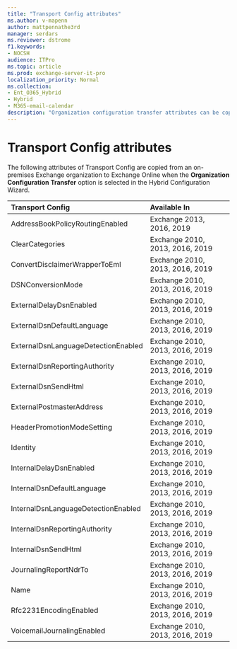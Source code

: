 ```yaml
---
title: "Transport Config attributes"
ms.author: v-mapenn
author: mattpennathe3rd
manager: serdars
ms.reviewer: dstrome
f1.keywords:
- NOCSH
audience: ITPro
ms.topic: article
ms.prod: exchange-server-it-pro
localization_priority: Normal
ms.collection:
- Ent_O365_Hybrid
- Hybrid
- M365-email-calendar
description: "Organization configuration transfer attributes can be copied by the Hybrid Configuration Wizard from your on-premises organization to Exchange Online to help simplify your hybrid deployment"
---
```


# Transport Config attributes

The following attributes of Transport Config are copied from an on-premises Exchange organization to Exchange Online when the **Organization Configuration Transfer** option is selected in the Hybrid Configuration Wizard.

|**Transport Config**|**Available In**|
|:-----|:-----|
|AddressBookPolicyRoutingEnabled|Exchange 2013, 2016, 2019|
|ClearCategories|Exchange 2010, 2013, 2016, 2019|
|ConvertDisclaimerWrapperToEml|Exchange 2010, 2013, 2016, 2019|
|DSNConversionMode|Exchange 2010, 2013, 2016, 2019|
|ExternalDelayDsnEnabled|Exchange 2010, 2013, 2016, 2019|
|ExternalDsnDefaultLanguage|Exchange 2010, 2013, 2016, 2019|
|ExternalDsnLanguageDetectionEnabled|Exchange 2010, 2013, 2016, 2019|
|ExternalDsnReportingAuthority|Exchange 2010, 2013, 2016, 2019|
|ExternalDsnSendHtml|Exchange 2010, 2013, 2016, 2019|
|ExternalPostmasterAddress|Exchange 2010, 2013, 2016, 2019|
|HeaderPromotionModeSetting|Exchange 2010, 2013, 2016, 2019|
|Identity|Exchange 2010, 2013, 2016, 2019|
|InternalDelayDsnEnabled|Exchange 2010, 2013, 2016, 2019|
|InternalDsnDefaultLanguage|Exchange 2010, 2013, 2016, 2019|
|InternalDsnLanguageDetectionEnabled|Exchange 2010, 2013, 2016, 2019|
|InternalDsnReportingAuthority|Exchange 2010, 2013, 2016, 2019|
|InternalDsnSendHtml|Exchange 2010, 2013, 2016, 2019|
|JournalingReportNdrTo|Exchange 2010, 2013, 2016, 2019|
|Name|Exchange 2010, 2013, 2016, 2019|
|Rfc2231EncodingEnabled|Exchange 2010, 2013, 2016, 2019|
|VoicemailJournalingEnabled|Exchange 2010, 2013, 2016, 2019|
